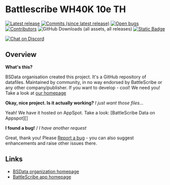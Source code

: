 Battlescribe WH40K 10e TH
==================

[![Latest release](https://img.shields.io/github/release/3xbun/bsdata-wh40k-10e-th.svg?style=for-the-badge)](https://github.com/3xbun/bsdata-wh40k-10e-th/releases/latest)
[![Commits (since latest release)](https://img.shields.io/github/commits-since/3xbun/bsdata-wh40k-10e-th/latest.svg?style=for-the-badge)](https://github.com/3xbun/bsdata-wh40k-10e-th/releases)
[![Open bugs](https://img.shields.io/github/issues/3xbun/bsdata-wh40k-10e-th/bug.svg?style=for-the-badge&label=bugs)](https://github.com/3xbun/bsdata-wh40k-10e-th/issues?q=is%3Aissue+is%3Aopen+label%3Abug)
[![Contributors](https://img.shields.io/github/contributors/3xbun/bsdata-wh40k-10e-th.svg?style=for-the-badge)](https://github.com/3xbun/bsdata-wh40k-10e-th/graphs/contributors)
![GitHub Downloads (all assets, all releases)](https://img.shields.io/github/downloads/3xbun/bsdata-wh40k-10e-th/total?style=for-the-badge)
[![Static Badge](https://img.shields.io/badge/Download-Battlescribe-rgb(255%2C110%2C64)?style=for-the-badge)](https://battlescribe.net/?tab=downloads)


[![Chat on Discord](https://img.shields.io/discord/1140872301659832393.svg?logo=discord&style=for-the-badge)](https://discord.gg/TRt7gNgbfD)

## Overview ##

__What's this?__

BSData organisation created this project. It's a GitHub repository of datafiles.
Maintained by community, in no way endorsed by BattleScribe or any other company/publisher. If you want
to develop - cool! We need you! Take a look at [our homepage][BSData.net]

__Okay, nice project. Is it actually working?__ _I just want those files..._

Yeah! We have it hosted on AppSpot. Take a look: [BattleScribe Data on Appspot][]

__I found a bug!__ / *I have another request*

Great, thank you! Please [Report a bug][bug report] - you can also suggest enhancements and raise other issues there.

## Links ##

* [BSData organization homepage][BSData.net]
* [BattleScribe app homepage](https://www.battlescribe.net/)

[BSData.net]: https://www.bsdata.net/
[bug report]: https://github.com/3xbun/bsdata-wh40k-10e-th/issues/new/choose
